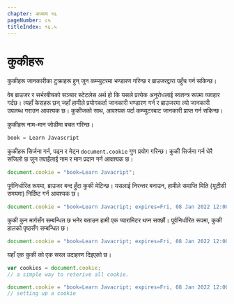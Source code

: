 ```yaml
---
chapter: अध्याय १६
pageNumber: ८५
titleIndex: १६.५
---
```

# कुकीहरू

कुकीहरू जानकारीका टुक्राहरू हुन् जुन कम्प्युटरमा भण्डारण गरिन्छ र ब्राउजरद्वारा पहुँच गर्न सकिन्छ।

वेब ब्राउजर र सर्भरबीचको सञ्चार स्टेटलेस अर्थ हो कि यसले प्रत्येक अनुरोधलाई स्वतन्त्र रूपमा व्यवहार गर्दछ। त्यहाँ केसहरू छन् जहाँ हामीले प्रयोगकर्ता जानकारी भण्डारण गर्न र ब्राउजरमा त्यो जानकारी उपलब्ध गराउन आवश्यक छ। कुकीजको साथ, आवश्यक पर्दा कम्प्युटरबाट जानकारी प्राप्त गर्न सकिन्छ।

कुकीहरू नाम-मान जोडीमा बचत गरिन्छ।

```javascript
book = Learn Javascript
```

कुकीहरू सिर्जना गर्न, पढ्न र मेट्न `document.cookie` गुण प्रयोग गरिन्छ। कुकी सिर्जना गर्न धेरै सजिलो छ जुन तपाईंलाई नाम र मान प्रदान गर्न आवश्यक छ।

```javascript
document.cookie = "book=Learn Javacript";
```

पूर्वनिर्धारित रूपमा, ब्राउजर बन्द हुँदा कुकी मेटिन्छ। यसलाई निरन्तर बनाउन, हामीले समाप्ति मिति (यूटीसी समयमा) निर्दिष्ट गर्न आवश्यक छ।

```javascript
document.cookie = "book=Learn Javacript; expires=Fri, 08 Jan 2022 12:00:00 UTC";
```

कुकी कुन मार्गसँग सम्बन्धित छ भनेर बताउन हामी एक प्यारामिटर थप्न सक्छौं। पूर्वनिर्धारित रूपमा, कुकी हालको पृष्ठसँग सम्बन्धित छ।

```javascript
document.cookie = "book=Learn Javacript; expires=Fri, 08 Jan 2022 12:00:00 UTC; path=/";
```

यहाँ एक कुकी को एक सरल उदाहरण दिइएको छ।

```javascript
var cookies = document.cookie;
// a simple way to reterive all cookie.

document.cookie = "book=Learn Javacript; expires=Fri, 08 Jan 2022 12:00:00 UTC; path=/";
// setting up a cookie
```
